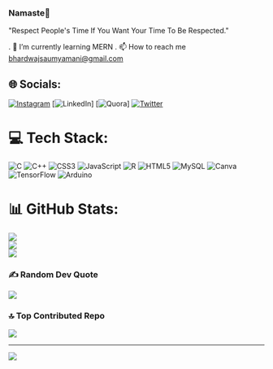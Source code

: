 ### Namaste🙏 

"Respect People's Time If You Want Your Time To Be Respected."

. 🌱 I’m currently learning MERN
. 📫 How to reach me bhardwajsaumyamani@gmail.com


## 🌐 Socials:
[![Instagram](https://img.shields.io/badge/Instagram-%23E4405F.svg?logo=Instagram&logoColor=white)](https://instagram.com/saumya_bhardwaz) [![LinkedIn](https://img.shields.io/badge/LinkedIn-%230077B5.svg?logo=linkedin&logoColor=white)] [![Quora](https://img.shields.io/badge/Quora-%23B92B27.svg?logo=Quora&logoColor=white)] [![Twitter](https://img.shields.io/badge/Twitter-%231DA1F2.svg?logo=Twitter&logoColor=white)](https://twitter.com/saumya_bhrdwaz) 

# 💻 Tech Stack:
![C](https://img.shields.io/badge/c-%2300599C.svg?style=for-the-badge&logo=c&logoColor=white) ![C++](https://img.shields.io/badge/c++-%2300599C.svg?style=for-the-badge&logo=c%2B%2B&logoColor=white) ![CSS3](https://img.shields.io/badge/css3-%231572B6.svg?style=for-the-badge&logo=css3&logoColor=white) ![JavaScript](https://img.shields.io/badge/javascript-%23323330.svg?style=for-the-badge&logo=javascript&logoColor=%23F7DF1E) ![R](https://img.shields.io/badge/r-%23276DC3.svg?style=for-the-badge&logo=r&logoColor=white) ![HTML5](https://img.shields.io/badge/html5-%23E34F26.svg?style=for-the-badge&logo=html5&logoColor=white) ![MySQL](https://img.shields.io/badge/mysql-%2300f.svg?style=for-the-badge&logo=mysql&logoColor=white) ![Canva](https://img.shields.io/badge/Canva-%2300C4CC.svg?style=for-the-badge&logo=Canva&logoColor=white) ![TensorFlow](https://img.shields.io/badge/TensorFlow-%23FF6F00.svg?style=for-the-badge&logo=TensorFlow&logoColor=white) ![Arduino](https://img.shields.io/badge/-Arduino-00979D?style=for-the-badge&logo=Arduino&logoColor=white)
# 📊 GitHub Stats:
![](https://github-readme-stats.vercel.app/api?username=Saumyamani-Bhardwaz&theme=bear&hide_border=true&include_all_commits=false&count_private=false)<br/>
![](https://github-readme-streak-stats.herokuapp.com/?user=Saumyamani-Bhardwaz&theme=bear&hide_border=true)<br/>
![](https://github-readme-stats.vercel.app/api/top-langs/?username=Saumyamani-Bhardwaz&theme=bear&hide_border=true&include_all_commits=false&count_private=false&layout=compact)

### ✍️ Random Dev Quote
![](https://quotes-github-readme.vercel.app/api?type=horizontal&theme=merko)

### 🔝 Top Contributed Repo
![](https://github-contributor-stats.vercel.app/api?username=Saumyamani-Bhardwaz&limit=5&theme=onedark&combine_all_yearly_contributions=true)

---
[![](https://visitcount.itsvg.in/api?id=Saumyamani-Bhardwaz&icon=5&color=0)](https://visitcount.itsvg.in)

<!-- Proudly created with GPRM ( https://gprm.itsvg.in ) -->
